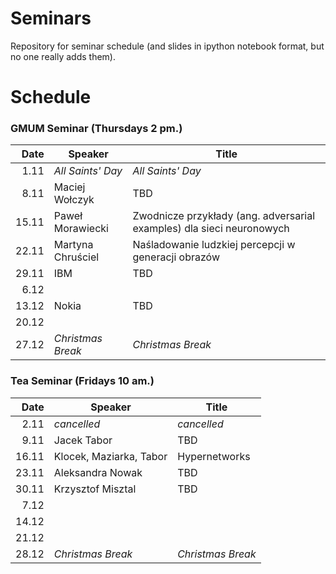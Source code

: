 # Seminars
Repository for seminar schedule (and slides in ipython notebook format, but no one really adds them).

# Schedule
### GMUM Seminar (Thursdays 2 pm.)
| Date  | Speaker                                            | Title                                                                 |
|------:|----------------------------------------------------|-----------------------------------------------------------------------|
|  1.11 | *All Saints' Day*                                  | *All Saints' Day*                                                     |
|  8.11 | Maciej Wołczyk                                     | TBD                                                                   |
| 15.11 | Paweł Morawiecki                                   | Zwodnicze przykłady (ang. adversarial examples) dla sieci neuronowych |
| 22.11 | Martyna Chruściel                                  | Naśladowanie ludzkiej percepcji w generacji obrazów                   |
| 29.11 | IBM                                                | TBD                                                                   |
|  6.12 |                                                    |                                                                       |
| 13.12 | Nokia                                              | TBD                                                                   |
| 20.12 |                                                    |                                                                       |
| 27.12 | *Christmas Break*                                  | *Christmas Break*                                                     |

### Tea Seminar (Fridays 10 am.)
| Date  | Speaker                                            | Title                                                                 |
|------:|----------------------------------------------------|-----------------------------------------------------------------------|
|  2.11 | *cancelled*                                        | *cancelled*                                                           |
|  9.11 | Jacek Tabor                                        | TBD                                                                   |
| 16.11 | Klocek, Maziarka, Tabor                            | Hypernetworks                                                         |
| 23.11 | Aleksandra Nowak                                   | TBD                                                                   |
| 30.11 | Krzysztof Misztal                                  | TBD                                                                   |
|  7.12 |                                                    |                                                                       |
| 14.12 |                                                    |                                                                       |
| 21.12 |                                                    |                                                                       |
| 28.12 | *Christmas Break*                                  | *Christmas Break*                                                     |


